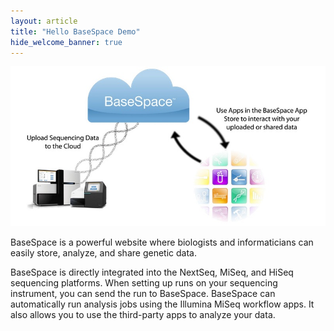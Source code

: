 ```yaml
---
layout: article
title: "Hello BaseSpace Demo"
hide_welcome_banner: true
---
```

![Intro to BaseSpace](/images/intro_to_basespace.jpg)  

BaseSpace is a powerful website where biologists and  informaticians can easily store, analyze, and share genetic data.  

BaseSpace is directly integrated into the NextSeq, MiSeq, and HiSeq sequencing platforms. When setting up runs on your sequencing instrument, you can send the run to BaseSpace. BaseSpace can automatically run analysis jobs using the Illumina MiSeq workflow apps. It also allows you to use the third-party apps to analyze your data.  
